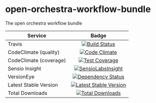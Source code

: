 open-orchestra-workflow-bundle
==============================

The open orchestra workflow bundle

| Service       | Badge         |
| ------------- |:-------------:|
| Travis        | [![Build Status](https://travis-ci.org/open-orchestra/open-orchestra-workflow-function-bundle.svg?branch=master)](https://travis-ci.org/open-orchestra/open-orchestra-workflow-function-bundle)|
| CodeClimate (quality) | [![Code Climate](https://codeclimate.com/github/open-orchestra/open-orchestra-workflow-function-bundle/badges/gpa.svg)](https://codeclimate.com/github/open-orchestra/open-orchestra-workflow-function-bundle) |
| CodeClimate (coverage) | [![Test Coverage](https://codeclimate.com/github/open-orchestra/open-orchestra-workflow-function-bundle/badges/coverage.svg)](https://codeclimate.com/github/open-orchestra/open-orchestra-workflow-function-bundle/coverage) |
| Sensio Insight | [![SensioLabsInsight](https://insight.sensiolabs.com/projects/d302a53d-b172-4e3c-9c7b-74337d2ccce1/big.png)](https://insight.sensiolabs.com/projects/d302a53d-b172-4e3c-9c7b-74337d2ccce1) |
| VersionEye | [![Dependency Status](https://www.versioneye.com/user/projects/556883516365320026161300/badge.svg?style=flat)](https://www.versioneye.com/user/projects/556883516365320026161300) |
| Latest Stable Version | [![Latest Stable Version](https://poser.pugx.org/open-orchestra/open-orchestra-workflow-function-bundle/v/stable)](https://packagist.org/packages/open-orchestra/open-orchestra-workflow-function-bundle) |
| Total Downloads | [![Total Downloads](https://poser.pugx.org/open-orchestra/open-orchestra-workflow-function-bundle/downloads)](https://packagist.org/packages/open-orchestra/open-orchestra-workflow-function-bundle) |
